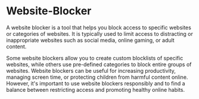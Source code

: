 # Website-Blocker
A website blocker is a tool that helps you block access to specific websites or categories of websites. It is typically used to limit access to distracting or inappropriate websites such as social media, online gaming, or adult content.

Some website blockers allow you to create custom blocklists of specific websites, while others use pre-defined categories to block entire groups of websites.
Website blockers can be useful for increasing productivity, managing screen time, or protecting children from harmful content online. However, it's important to use website blockers responsibly and to find a balance between restricting access and promoting healthy online habits.

